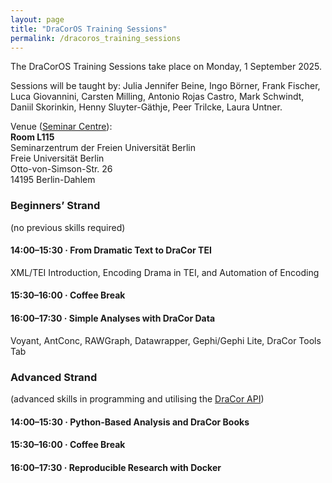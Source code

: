 ```yaml
---
layout: page
title: "DraCorOS Training Sessions"
permalink: /dracoros_training_sessions
---
```


The DraCorOS Training Sessions take place on Monday, 1 September 2025.

Sessions will be taught by: Julia Jennifer Beine, Ingo Börner, Frank Fischer, Luca Giovannini, Carsten Milling, Antonio Rojas Castro, Mark Schwindt, Daniil Skorinkin, Henny Sluyter-Gäthje, Peer Trilcke, Laura Untner.

Venue ([Seminar Centre](venue)):\
**Room L115**\
Seminarzentrum der Freien Universität Berlin\
Freie Universität Berlin\
Otto-von-Simson-Str. 26\
14195 Berlin-Dahlem

### Beginners’ Strand

(no previous skills required)

#### 14:00–15:30 · From Dramatic Text to DraCor TEI

XML/TEI Introduction, Encoding Drama in TEI, and Automation of Encoding

#### 15:30–16:00 · Coffee Break

#### 16:00–17:30 · Simple Analyses with DraCor Data

Voyant, AntConc, RAWGraph, Datawrapper, Gephi/Gephi Lite, DraCor Tools Tab

### Advanced Strand

(advanced skills in programming and utilising the [DraCor API](https://dracor.org/doc/api))

#### 14:00–15:30 · Python-Based Analysis and DraCor Books

#### 15:30–16:00 · Coffee Break

#### 16:00–17:30 · Reproducible Research with Docker

